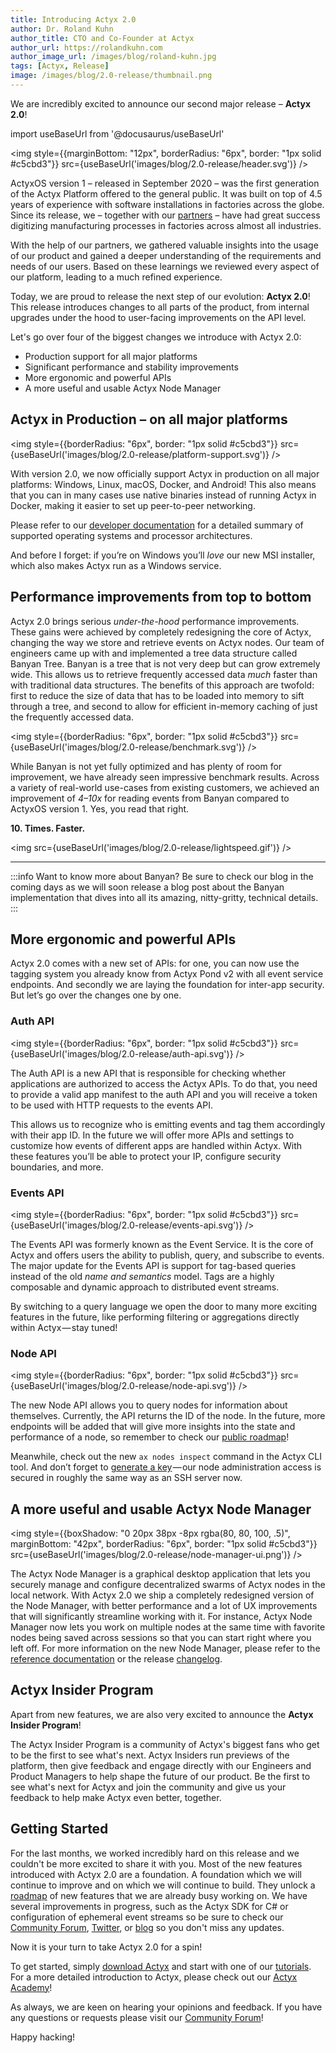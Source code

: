 ```yaml
---
title: Introducing Actyx 2.0
author: Dr. Roland Kuhn
author_title: CTO and Co-Founder at Actyx
author_url: https://rolandkuhn.com
author_image_url: /images/blog/roland-kuhn.jpg
tags: [Actyx, Release]
image: /images/blog/2.0-release/thumbnail.png
---
```


We are incredibly excited to announce our second major release – **Actyx 2.0**!

import useBaseUrl from '@docusaurus/useBaseUrl'

<img style={{marginBottom: "12px", borderRadius: "6px", border: "1px solid #c5cbd3"}} src={useBaseUrl('images/blog/2.0-release/header.svg')} />

<!-- truncate -->

ActyxOS version 1 – released in September 2020 – was the first generation of the Actyx Platform offered to the general public.
It was built on top of 4.5 years of experience with software installations in factories across the globe.
Since its release, we – together with our [partners](https://www.actyx.com/partners) – have had great success digitizing manufacturing processes in factories across almost all industries.

With the help of our partners, we gathered valuable insights into the usage of our product and gained a deeper understanding of the requirements and needs of our users.
Based on these learnings we reviewed every aspect of our platform, leading to a much refined experience.

Today, we are proud to release the next step of our evolution: **Actyx 2.0**!
This release introduces changes to all parts of the product,
from internal upgrades under the hood to user-facing improvements on the API level.

Let's go over four of the biggest changes we introduce with Actyx 2.0:

- Production support for all major platforms
- Significant performance and stability improvements
- More ergonomic and powerful APIs
- A more useful and usable Actyx Node Manager

## Actyx in Production – on all major platforms

<img style={{borderRadius: "6px", border: "1px solid #c5cbd3"}} src={useBaseUrl('images/blog/2.0-release/platform-support.svg')} />

With version 2.0, we now officially support Actyx in production on all major platforms: Windows, Linux, macOS, Docker, and Android!
This also means that you can in many cases use native binaries instead of running Actyx in Docker, making it easier to set up peer-to-peer networking.

Please refer to our [developer documentation](/docs/reference/actyx-reference) for a detailed summary of supported operating systems and processor architectures.

And before I forget: if you’re on Windows you’ll _love_ our new MSI installer, which also makes Actyx run as a Windows service.

## Performance improvements from top to bottom

Actyx 2.0 brings serious _under-the-hood_ performance improvements.
These gains were achieved by completely redesigning the core of Actyx, changing the way we store and retrieve events on Actyx nodes.
Our team of engineers came up with and implemented a tree data structure called Banyan Tree.
Banyan is a tree that is not very deep but can grow extremely wide.
This allows us to retrieve frequently accessed data _much_ faster than with traditional data structures.
The benefits of this approach are twofold:
first to reduce the size of data that has to be loaded into memory to sift through a tree, and second to allow for efficient in-memory caching of just the frequently accessed data.

<img style={{borderRadius: "6px", border: "1px solid #c5cbd3"}} src={useBaseUrl('images/blog/2.0-release/benchmark.svg')} />

While Banyan is not yet fully optimized and has plenty of room for improvement, we have already seen impressive benchmark results.
Across a variety of real-world use-cases from existing customers, we achieved an improvement of _4–10x_ for reading events from Banyan compared to ActyxOS version 1.
Yes, you read that right.

**10. Times. Faster.**

<img src={useBaseUrl('images/blog/2.0-release/lightspeed.gif')} />

---

:::info Want to know more about Banyan?
Be sure to check our blog in the coming days as we will soon release a blog post about the Banyan implementation that dives into all its amazing, nitty-gritty, technical details.
:::

## More ergonomic and powerful APIs

Actyx 2.0 comes with a new set of APIs: for one, you can now use the tagging system you already know from Actyx Pond v2 with all event service endpoints.
And secondly we are laying the foundation for inter-app security.
But let’s go over the changes one by one.

### Auth API

<img style={{borderRadius: "6px", border: "1px solid #c5cbd3"}} src={useBaseUrl('images/blog/2.0-release/auth-api.svg')} />

The Auth API is a new API that is responsible for checking whether applications are authorized to access the Actyx APIs.
To do that, you need to provide a valid app manifest to the auth API and you will receive a token to be used with HTTP requests to the events API.

This allows us to recognize who is emitting events and tag them accordingly with their app ID.
In the future we will offer more APIs and settings to customize how events of different apps are handled within Actyx.
With these features you’ll be able to protect your IP, configure security boundaries, and more.

### Events API

<img style={{borderRadius: "6px", border: "1px solid #c5cbd3"}} src={useBaseUrl('images/blog/2.0-release/events-api.svg')} />

The Events API was formerly known as the Event Service.
It is the core of Actyx and offers users the ability to publish, query, and subscribe to events.
The major update for the Events API is support for tag-based queries instead of the old _name and semantics_ model.
Tags are a highly composable and dynamic approach to distributed event streams.

By switching to a query language we open the door to many more exciting features in the future, like performing filtering or aggregations directly within Actyx — stay tuned!

### Node API

<img style={{borderRadius: "6px", border: "1px solid #c5cbd3"}} src={useBaseUrl('images/blog/2.0-release/node-api.svg')} />

The new Node API allows you to query nodes for information about themselves.
Currently, the API returns the ID of the node.
In the future, more endpoints will be added that will give more insights into the state and performance of a node, so remember to check our [public roadmap](https://trello.com/b/thhTs62O/actyx-product-roadmap)!

Meanwhile, check out the new `ax nodes inspect` command in the Actyx CLI tool.
And don’t forget to [generate a key](/docs/reference/cli/users/keygen) — our node administration access is secured in roughly the same way as an SSH server now.

## A more useful and usable Actyx Node Manager

<img style={{boxShadow: "0 20px 38px -8px rgba(80, 80, 100, .5)", marginBottom: "42px", borderRadius: "6px", border: "1px solid #c5cbd3"}} src={useBaseUrl('images/blog/2.0-release/node-manager-ui.png')} />

The Actyx Node Manager is a graphical desktop application that lets you securely manage and configure decentralized swarms of Actyx nodes in the local network.
With Actyx 2.0 we ship a completely redesigned version of the Node Manager, with better performance and a lot of UX improvements that will significantly streamline working with it.
For instance, Actyx Node Manager now lets you work on multiple nodes at the same time with favorite nodes being saved across sessions so that you can start right where you left off.
For more information on the new Node Manager, please refer to the [reference documentation](/docs/reference/node-manager/) or the release [changelog](/releases).

## Actyx Insider Program

Apart from new features, we are also very excited to announce the **Actyx Insider Program**!

The Actyx Insider Program is a community of Actyx's biggest fans who get to be the first to see what's next.
Actyx Insiders run previews of the platform, then give feedback and engage directly with our Engineers and Product Managers to help shape the future of our product.
Be the first to see what's next for Actyx and join the community and give us your feedback to help make Actyx even better, together.

## Getting Started

For the last months, we worked incredibly hard on this release and we couldn't be more excited to share it with you.
Most of the new features introduced with Actyx 2.0 are a foundation.
A foundation which we will continue to improve and on which we will continue to build.
They unlock a [roadmap](https://trello.com/b/thhTs62O/actyx-product-roadmap) of new features that we are already busy working on.
We have several improvements in progress, such as the Actyx SDK for C# or configuration of ephemeral event streams so be sure to check our [Community Forum](https://community.actyx.com/), [Twitter](https://twitter.com/actyx), or [blog](https://developer.actyx.com/blog) so you don't miss any updates.

Now it is your turn to take Actyx 2.0 for a spin!

To get started, simply [download Actyx](https://developer.actyx.com/releases) and start with one of our [tutorials](https://developer.actyx.com/docs/tutorials/overview).
For a more detailed introduction to Actyx, please check out our [Actyx Academy](https://academy.actyx.com/)!

As always, we are keen on hearing your opinions and feedback.
If you have any questions or requests please visit our [Community Forum](https://community.actyx.com/)!

Happy hacking!
